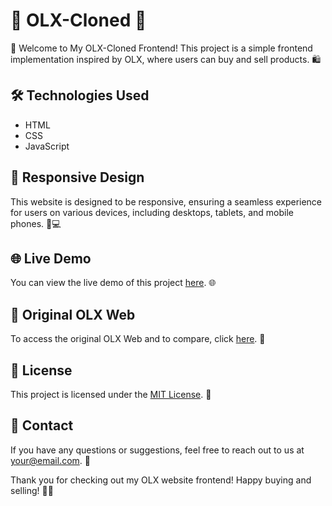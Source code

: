 # 🌟 OLX-Cloned 🌟

🚀 Welcome to My OLX-Cloned Frontend! This project is a simple frontend implementation inspired by OLX, where users can buy and sell products. 🛍️

## 🛠️ Technologies Used

- HTML
- CSS
- JavaScript

## 📱 Responsive Design

This website is designed to be responsive, ensuring a seamless experience for users on various devices, including desktops, tablets, and mobile phones. 📲💻


## 🌐 Live Demo

You can view the live demo of this project [here](https://abdullahshafiq-20.github.io/olx-clone/). 🌐

## 🔗 Original OLX Web

To access the original OLX Web and to compare, click [here](https://olx.com). 🔗

## 📝 License

This project is licensed under the [MIT License](LICENSE). 📜

## 📧 Contact

If you have any questions or suggestions, feel free to reach out to us at [your@email.com](mailto:as053266@gmail.com). 📩

Thank you for checking out my OLX website frontend! Happy buying and selling! 🌟🛒

